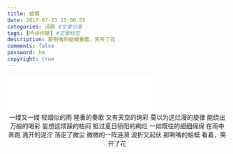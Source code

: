 ```yaml
---
title: 蛤蟆
date: 2017-07-23 15:06:55
categories: 诗歌 #文章分类
tags: [吟诗作赋] #文章标签
description: 那咧嘴的蛤蟆看着，笑开了花
comments: false
password: hm
copyright: true
---
```

<iframe frameborder="no" border="0" marginwidth="0" marginheight="0" width=330 height=86 src="//music.163.com/outchain/player?type=2&id=407002483&auto=1&height=66"></iframe>
<!--more-->
<center>
一缕又一缕
轻烟似的雨
隆重的奏歌
又有天空的绚彩
莫以为这烂漫的旋律
能绕出万般的喝彩
妄想这烦躁的枯闷
抵过夏日骄阳的絢烂
一如既往的细细绵绵
在雨中奔跑
溅开的泥泞
荡走了微尘
微微的一阵涟漪
波折又起伏
那咧嘴的蛤蟆
看着，笑开了花 
</center>

